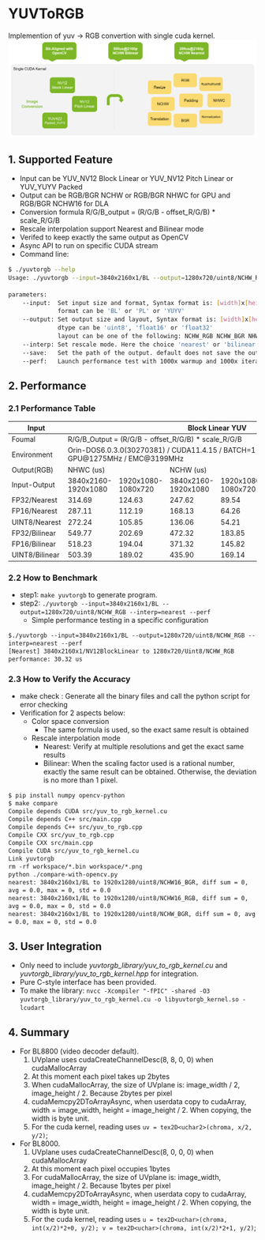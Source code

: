 # YUVToRGB
Implemention of yuv -> RGB convertion with single cuda kernel.
![title](/assets/yuvtorgb.png)

## 1. Supported Feature
- Input can be YUV_NV12 Block Linear or YUV_NV12 Pitch Linear or YUV_YUYV Packed
- Output can be RGB/BGR NCHW or RGB/BGR NHWC for GPU and RGB/BGR NCHW16 for DLA
- Conversion formula R/G/B_output = (R/G/B - offset_R/G/B) * scale_R/G/B
- Rescale interpolation support Nearest and Bilinear mode
- Verifed to keep exactly the same output as OpenCV
- Async API to run on specific CUDA stream
- Command line:
```bash
$ ./yuvtorgb --help
Usage: ./yuvtorgb --input=3840x2160x1/BL --output=1280x720/uint8/NCHW_RGB --interp=nearest --save=tensor.binary --perf

parameters:
    --input:  Set input size and format, Syntax format is: [width]x[height]x[batch]/[format]
              format can be 'BL' or 'PL' or 'YUYV' 
    --output: Set output size and layout, Syntax format is: [width]x[height]/[dtype]/[layout]
              dtype can be 'uint8', 'float16' or 'float32'
              layout can be one of the following: NCHW_RGB NCHW_BGR NHWC_RGB NHWC_BGR for GPU, NCHW16_RGB NCHW16_BGR for DLA
    --interp: Set rescale mode. Here the choice 'nearest' or 'bilinear', default is nearest
    --save:   Set the path of the output. default does not save the output
    --perf:   Launch performance test with 1000x warmup and 1000x iteration
```

## 2. Performance
### 2.1 Performance Table
<table>
<thead>
  <tr>
    <th>Input</th>
    <th colspan="6">Block Linear YUV</th>
  </tr>
</thead>
<tbody>
  <tr>
    <td>Foumal</td>
    <td colspan="6">R/G/B_Output = (R/G/B - offset_R/G/B) * scale_R/G/B</td>
  </tr>
  <tr>
    <td>Environment</td>
    <td colspan="6">Orin-DOS6.0.3.0(30270381) / CUDA11.4.15 / BATCH=1 / CPU@2010MHz / GPU@1275MHz / EMC@3199MHz</td>
  </tr>
  <tr>
    <td>Output(RGB)</td>
    <td colspan="2">NHWC (us)</td>
    <td colspan="2">NCHW (us)</td>
    <td colspan="2">NCHW16 (us)</td>
  </tr>
  <tr>
    <td>Input-Output</td>
    <td>3840x2160-1920x1080</td>
    <td>1920x1080-1080x720</td>
    <td>3840x2160-1920x1080</td>
    <td>1920x1080-1080x720</td>
    <td>3840x2160-1920x1080</td>
    <td>1920x1080-1080x720</td>
  </tr>
  <tr>
    <td>FP32/Nearest</td>
    <td>314.69</td>
    <td>124.63</td>
    <td>247.62</td>
    <td>89.54</td>
    <td>1221.38</td>
    <td>437.55</td>
  </tr>
  <tr>
    <td>FP16/Nearest</td>
    <td>287.11</td>
    <td>112.19</td>
    <td>168.13</td>
    <td>64.26</td>
    <td>1037.24</td>
    <td>353.84</td>
  </tr>
  <tr>
    <td>UINT8/Nearest</td>
    <td>272.24</td>
    <td>105.85</td>
    <td>136.06</td>
    <td>54.21</td>
    <td>632.93</td>
    <td>202.67</td>
  </tr>
  <tr>
    <td>FP32/Bilinear</td>
    <td>549.77</td>
    <td>202.69</td>
    <td>472.32</td>
    <td>183.85</td>
    <td>1449.23</td>
    <td>508.97</td>
  </tr>
  <tr>
    <td>FP16/Bilinear</td>
    <td>518.23</td>
    <td>194.04</td>
    <td>371.32</td>
    <td>145.82</td>
    <td>1145.20</td>
    <td>386.06</td>
  </tr>
  <tr>
    <td>UINT8/Bilinear</td>
    <td>503.39</td>
    <td>189.02</td>
    <td>435.90</td>
    <td>169.14</td>
    <td>756.36</td>
    <td>264.71</td>
  </tr>
</tbody>
</table>

### 2.2 How to Benchmark
- step1: `make yuvtorgb` to generate program.
- step2: `./yuvtorgb --input=3840x2160x1/BL --output=1280x720/uint8/NCHW_RGB --interp=nearest --perf`
  - Simple performance testing in a specific configuration
```
$./yuvtorgb --input=3840x2160x1/BL --output=1280x720/uint8/NCHW_RGB --interp=nearest --perf
[Nearest] 3840x2160x1/NV12BlockLinear to 1280x720/Uint8/NCHW_RGB performance: 30.32 us
```

### 2.3 How to Verify the Accuracy
- make check : Generate all the binary files and call the python script for error checking
- Verification for 2 aspects below:
  - Color space conversion
    - The same formula is used, so the exact same result is obtained
  - Rescale interpolation mode
    - Nearest: Verify at multiple resolutions and get the exact same results
    - Bilinear: When the scaling factor used is a rational number, exactly the same result can be obtained. Otherwise, the deviation is no more than 1 pixel.
```
$ pip install numpy opencv-python
$ make compare
Compile depends CUDA src/yuv_to_rgb_kernel.cu
Compile depends C++ src/main.cpp
Compile depends C++ src/yuv_to_rgb.cpp
Compile CXX src/yuv_to_rgb.cpp
Compile CXX src/main.cpp
Compile CUDA src/yuv_to_rgb_kernel.cu
Link yuvtorgb
rm -rf workspace/*.bin workspace/*.png
python ./compare-with-opencv.py
nearest: 3840x2160x1/BL to 1920x1280/uint8/NCHW16_BGR, diff sum = 0, avg = 0.0, max = 0, std = 0.0
nearest: 3840x2160x1/BL to 1920x1280/uint8/NCHW16_RGB, diff sum = 0, avg = 0.0, max = 0, std = 0.0
nearest: 3840x2160x1/BL to 1920x1280/uint8/NCHW_BGR, diff sum = 0, avg = 0.0, max = 0, std = 0.0
```

## 3. User Integration
- Only need to include *yuvtorgb_library/yuv_to_rgb_kernel.cu* and *yuvtorgb_library/yuv_to_rgb_kernel.hpp* for integration.
- Pure C-style interface has been provided.
- To make the library: `nvcc -Xcompiler "-fPIC" -shared -O3 yuvtorgb_library/yuv_to_rgb_kernel.cu -o libyuvtorgb_kernel.so -lcudart`

## 4. Summary
- For BL8800 (video decoder default).
  1. UVplane uses cudaCreateChannelDesc(8, 8, 0, 0) when cudaMallocArray
  2. At this moment each pixel takes up 2bytes
  3. When cudaMallocArray, the size of UVplane is: image_width / 2, image_height / 2. Because 2bytes per pixel
  4. cudaMemcpy2DToArrayAsync, when userdata copy to cudaArray, width = image_width, height = image_height / 2. When copying, the width is byte unit.
  5. For the cuda kernel, reading uses `uv = tex2D<uchar2>(chroma, x/2, y/2)`;
- For BL8000.
  1. UVplane uses cudaCreateChannelDesc(8, 0, 0, 0) when cudaMallocArray
  2. At this moment each pixel occupies 1bytes
  3. For cudaMallocArray, the size of UVplane is: image_width, image_height / 2. Because 1bytes per pixel
  4. cudaMemcpy2DToArrayAsync, when userdata copy to cudaArray, width = image_width, height = image_height / 2. When copying, the width is byte unit.
  5. For the cuda kernel, reading uses `u = tex2D<uchar>(chroma, int(x/2)*2+0, y/2); v = tex2D<uchar>(chroma, int(x/2)*2+1, y/2)`;